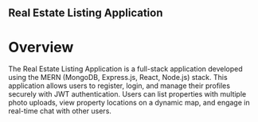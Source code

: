 ## Real Estate Listing Application
# Overview
The Real Estate Listing Application is a full-stack application developed using the MERN (MongoDB, Express.js, React, Node.js) stack. This application allows users to register, login, and manage their profiles securely with JWT authentication. Users can list properties with multiple photo uploads, view property locations on a dynamic map, and engage in real-time chat with other users.
